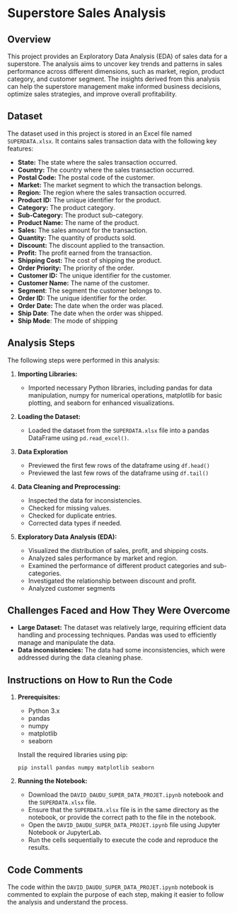 # Superstore Sales Analysis

## Overview

This project provides an Exploratory Data Analysis (EDA) of sales data for a superstore. The analysis aims to uncover key trends and patterns in sales performance across different dimensions, such as market, region, product category, and customer segment. The insights derived from this analysis can help the superstore management make informed business decisions, optimize sales strategies, and improve overall profitability.

## Dataset

The dataset used in this project is stored in an Excel file named `SUPERDATA.xlsx`. It contains sales transaction data with the following key features:

* **State:** The state where the sales transaction occurred.
* **Country:** The country where the sales transaction occurred.
* **Postal Code:** The postal code of the customer.
* **Market:** The market segment to which the transaction belongs.
* **Region:** The region where the sales transaction occurred.
* **Product ID:** The unique identifier for the product.
* **Category:** The product category.
* **Sub-Category:** The product sub-category.
* **Product Name:** The name of the product.
* **Sales:** The sales amount for the transaction.
* **Quantity:** The quantity of products sold.
* **Discount:** The discount applied to the transaction.
* **Profit:** The profit earned from the transaction.
* **Shipping Cost:** The cost of shipping the product.
* **Order Priority:** The priority of the order.
* **Customer ID:** The unique identifier for the customer.
* **Customer Name:** The name of the customer.
* **Segment**: The segment the customer belongs to.
* **Order ID:** The unique identifier for the order.
* **Order Date:** The date when the order was placed.
* **Ship Date**: The date when the order was shipped.
* **Ship Mode**: The mode of shipping

## Analysis Steps

The following steps were performed in this analysis:

1.  **Importing Libraries:**
    * Imported necessary Python libraries, including pandas for data manipulation, numpy for numerical operations, matplotlib for basic plotting, and seaborn for enhanced visualizations.

2.  **Loading the Dataset:**
    * Loaded the dataset from the `SUPERDATA.xlsx` file into a pandas DataFrame using `pd.read_excel()`.

3.  **Data Exploration**
    * Previewed the first few rows of the dataframe using `df.head()`
    * Previewed the last few rows of the dataframe using `df.tail()`

4.  **Data Cleaning and Preprocessing:**
    * Inspected the data for inconsistencies.
    * Checked for missing values.
    * Checked for duplicate entries.
    * Corrected data types if needed.

5.  **Exploratory Data Analysis (EDA):**
    * Visualized the distribution of sales, profit, and shipping costs.
    * Analyzed sales performance by market and region.
    * Examined the performance of different product categories and sub-categories.
    * Investigated the relationship between discount and profit.
    * Analyzed customer segments

## Challenges Faced and How They Were Overcome

* **Large Dataset:** The dataset was relatively large, requiring efficient data handling and processing techniques. Pandas was used to efficiently manage and manipulate the data.
* **Data inconsistencies:** The data had some inconsistencies, which were addressed during the data cleaning phase.

## Instructions on How to Run the Code

1.  **Prerequisites:**

    * Python 3.x
    * pandas
    * numpy
    * matplotlib
    * seaborn

    Install the required libraries using pip:

    `pip install pandas numpy matplotlib seaborn`

2.  **Running the Notebook:**

    * Download the `DAVID_DAUDU_SUPER_DATA_PROJET.ipynb` notebook and the `SUPERDATA.xlsx` file.
    * Ensure that the `SUPERDATA.xlsx` file is in the same directory as the notebook, or provide the correct path to the file in the notebook.
    * Open the `DAVID_DAUDU_SUPER_DATA_PROJET.ipynb` file using Jupyter Notebook or JupyterLab.
    * Run the cells sequentially to execute the code and reproduce the results.

## Code Comments

The code within the `DAVID_DAUDU_SUPER_DATA_PROJET.ipynb` notebook is commented to explain the purpose of each step, making it easier to follow the analysis and understand the process.
